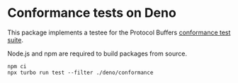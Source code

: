 # Conformance tests on Deno

This package implements a testee for the Protocol Buffers [conformance test suite](https://github.com/protocolbuffers/protobuf/tree/main/conformance).

Node.js and npm are required to build packages from source. 

```
npm ci
npx turbo run test --filter ./deno/conformance
```
